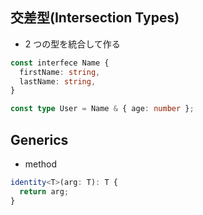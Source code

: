 ## 交差型(Intersection Types)
- 2 つの型を統合して作る

```ts
const interfece Name {
  firstName: string,
  lastName: string,
}

const type User = Name & { age: number };
```

## Generics
- method

```ts
identity<T>(arg: T): T {
  return arg;
}
```
